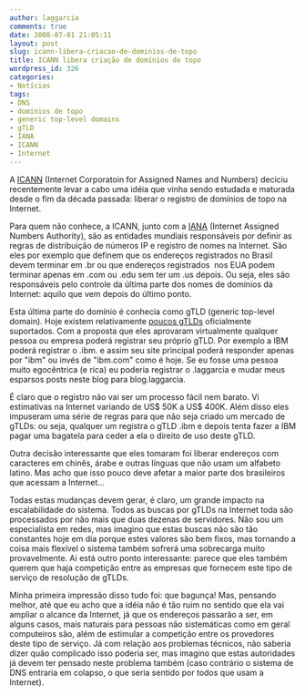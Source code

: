 ```yaml
---
author: laggarcia
comments: true
date: 2008-07-01 21:05:11
layout: post
slug: icann-libera-criacao-de-dominios-de-topo
title: ICANN libera criação de domínios de topo
wordpress_id: 326
categories:
- Notícias
tags:
- DNS
- domínios de topo
- generic top-level domains
- gTLD
- IANA
- ICANN
- Internet
---
```


A [ICANN](http://www.icann.org/) (Internet Corporatoin for Assigned Names and Numbers) deciciu recentemente levar a cabo uma idéia que vinha sendo estudada e maturada desde o fim da década passada: liberar o registro de domínios de topo na Internet.

Para quem não conhece, a ICANN, junto com a [IANA](http://www.iana.org/) (Internet Assigned Numbers Authority), são as entidades mundiais responsáveis por definir as regras de distribuição de números IP e registro de nomes na Internet. São eles por exemplo que definem que os endereços registrados no Brasil devem terminar em .br ou que endereços registrados  nos EUA podem terminar apenas em .com ou .edu sem ter um .us depois. Ou seja, eles são responsáveis pelo controle da última parte dos nomes de domínios da Internet: aquilo que vem depois do último ponto.

Esta última parte do domínio é conhecia como gTLD (generic top-level domain). Hoje existem relativamente [poucos gTLDs](http://www.iana.org/domains/root/db/) oficialmente suportados. Com a proposta que eles aprovaram virtualmente qualquer pessoa ou empresa poderá registrar seu próprio gTLD. Por exemplo a IBM poderá registrar o .ibm. e assim seu site principal poderá responder apenas por "ibm" ou invés de "ibm.com" como é hoje. Se eu fosse uma pessoa muito egocêntrica (e rica) eu poderia registrar o .laggarcia e mudar meus esparsos posts neste blog para blog.laggarcia.

É claro que o registro não vai ser um processo fácil nem barato. Vi estimativas na Internet variando de US$ 50K a US$ 400K. Além disso eles impuseram uma série de regras para que não seja criado um mercado de gTLDs: ou seja, qualquer um registra o gTLD .ibm e depois tenta fazer a IBM pagar uma bagatela para ceder a ela o direito de uso deste gTLD.

Outra decisão interessante que eles tomaram foi liberar endereços com caracteres em chinês, árabe e outras línguas que não usam um alfabeto latino. Mas acho que isso pouco deve afetar a maior parte dos brasileiros que acessam a Internet...

Todas estas mudanças devem gerar, é claro, um grande impacto na escalabilidade do sistema. Todos as buscas por gTLDs na Internet toda são processados por não mais que duas dezenas de servidores. Não sou um especialista em redes, mas imagino que estas buscas não são tão constantes hoje em dia porque estes valores são bem fixos, mas tornando a coisa mais flexível o sistema também sofrerá uma sobrecarga muito provavelmente. Ai está outro ponto interessante: parece que eles também querem que haja competição entre as empresas que fornecem este tipo de serviço de resolução de gTLDs.

Minha primeira impressão disso tudo foi: que bagunça! Mas, pensando melhor, até que eu acho que a idéia não é tão ruim no sentido que ela vai ampliar o alcance da Internet, já que os endereços passarão a ser, em alguns casos, mais naturais para pessoas não sistemáticas como em geral computeiros são, além de estimular a competição entre os provedores deste tipo de serviço. Já com relação aos problemas técnicos, não saberia dizer quão complicado isso poderia ser, mas imagino que estas autoridades já devem ter pensado neste problema também (caso contrário o sistema de DNS entraria em colapso, o que seria sentido por todos que usam a Internet).
